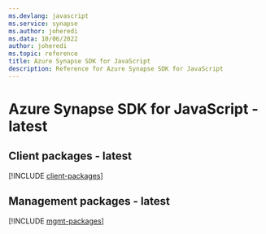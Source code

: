 ```yaml
---
ms.devlang: javascript
ms.service: synapse
ms.author: joheredi
ms.data: 10/06/2022
author: joheredi
ms.topic: reference
title: Azure Synapse SDK for JavaScript
description: Reference for Azure Synapse SDK for JavaScript
---
```

# Azure Synapse SDK for JavaScript - latest

## Client packages - latest
[!INCLUDE [client-packages](synapse-client-index.md)]
## Management packages - latest
[!INCLUDE [mgmt-packages](synapse-mgmt-index.md)]